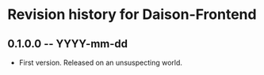 # Revision history for Daison-Frontend

## 0.1.0.0 -- YYYY-mm-dd

* First version. Released on an unsuspecting world.
